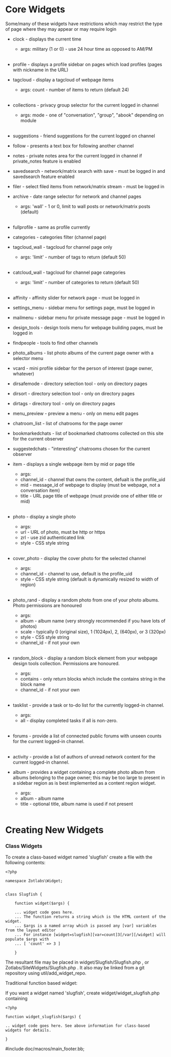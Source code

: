 Core Widgets
============

Some/many of these widgets have restrictions which may restrict the type of page where they may appear or may require login


* clock - displays the current time
    * args: military (1 or 0) - use 24 hour time as opposed to AM/PM
<br />&nbsp;<br />

* profile - displays a profile sidebar on pages which load profiles (pages with nickname in the URL)

* tagcloud - display a tagcloud of webpage items

    * args: count - number of items to return (default 24)
<br />&nbsp;<br />

* collections - privacy group selector for the current logged in channel

    * args: mode - one of "conversation", "group", "abook" depending on module
<br />&nbsp;<br />

* suggestions - friend suggestions for the current logged on channel

* follow - presents a text box for following another channel

* notes - private notes area for the current logged in channel if private_notes feature is enabled

* savedsearch - network/matrix search with save - must be logged in and savedsearch feature enabled

* filer - select filed items from network/matrix stream - must be logged in

* archive - date range selector for network and channel pages
    * args: 'wall' - 1 or 0, limit to wall posts or network/matrix posts (default)
<br />&nbsp;<br />

* fullprofile - same as profile currently

* categories - categories filter (channel page)

* tagcloud_wall - tagcloud for channel page only
    * args: 'limit' - number of tags to return (default 50)
<br />&nbsp;<br />

* catcloud_wall - tagcloud for channel page categories
    * args: 'limit' - number of categories to return (default 50)
<br />&nbsp;<br />

* affinity - affinity slider for network page - must be logged in

* settings_menu - sidebar menu for settings page, must be logged in

* mailmenu - sidebar menu for private message page - must be logged in

* design_tools - design tools menu for webpage building pages, must be logged in

* findpeople - tools to find other channels

* photo_albums - list photo albums of the current page owner with a selector menu

* vcard - mini profile sidebar for the person of interest (page owner, whatever)

* dirsafemode - directory selection tool - only on directory pages

* dirsort - directory selection tool - only on directory pages

* dirtags - directory tool - only on directory pages

* menu_preview - preview a menu - only on menu edit pages

* chatroom_list - list of chatrooms for the page owner

* bookmarkedchats - list of bookmarked chatrooms collected on this site for the current observer

* suggestedchats - "interesting" chatrooms chosen for the current observer

* item - displays a single webpage item by mid or page title
    * args:
	* channel_id - channel that owns the content, defualt is the profile_uid 
	* mid - message_id of webpage to display (must be webpage, not a conversation item)
	* title - URL page title of webpage (must provide one of either title or mid)
<br />&nbsp;<br />

* photo - display a single photo
    * args: 
    * url - URL of photo, must be http or https
    * zrl - use zid authenticated link
    * style - CSS style string
<br />&nbsp;<br />

* cover_photo - display the cover photo for the selected channel
    * args:
	* channel_id - channel to use, default is the profile_uid 
    * style - CSS style string (default is dynamically resized to width of region)
<br />&nbsp;<br />


* photo_rand - display a random photo from one of your photo albums. Photo permissions are honoured
    * args: 
    * album - album name (very strongly recommended if you have lots of photos)
    * scale - typically 0 (original size), 1 (1024px), 2, (640px), or 3 (320px)
    * style - CSS style string
	* channel_id - if not your own
<br />&nbsp;<br />

* random_block - display a random block element from your webpage design tools collection. Permissions are honoured.
    * args: 
    * contains - only return blocks which include the contains string in the block name
    * channel_id - if not your own
<br />&nbsp;<br />

* tasklist - provide a task or to-do list for the currently logged-in channel.
	* args:
	* all - display completed tasks if all is non-zero.
<br />&nbsp;<br />

* forums - provide a list of connected public forums with unseen counts for the current logged-in channel.
<br />&nbsp;<br />

* activity - provide a list of authors of unread network content for the current logged-in channel.

* album - provides a widget containing a complete photo album from albums belonging to the page owner; this may be too large to present in a sidebar region as is best implemented as a content region widget. 
	* args:
	* album - album name
	* title - optional title, album name is used if not present
<br />&nbsp;<br />
 

Creating New Widgets
====================

### Class Widgets

To create a class-based widget named 'slugfish' create a file with the following contents:

````
<?php

namespace Zotlabs\Widget;


class Slugfish {

	function widget($args) {

	... widget code goes here.
	... The function returns a string which is the HTML content of the widget.
	... $args is a named array which is passed any [var] variables from the layout editor
	... For instance [widget=slugfish][var=count]3[/var][/widget] will populate $args with
	... [ 'count' => 3 ]

	}

````

The resultant file may be placed in widget/Slugfish/Slugfish.php , or Zotlabs/SiteWidgets/Slugfish.php . It also may be linked from a git repository using util/add_widget_repo.



Traditional function based widget:

If you want a widget named 'slugfish', create widget/widget_slugfish.php containing


    <?php
    
    function widget_slugfish($args) {
    
    .. widget code goes here. See above information for class-based widgets for details.
    
    }


#include doc/macros/main_footer.bb;
